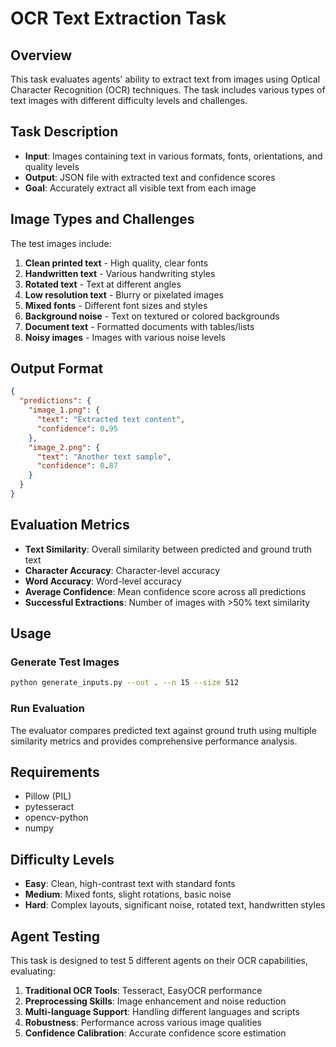# OCR Text Extraction Task

## Overview

This task evaluates agents' ability to extract text from images using Optical Character Recognition (OCR) techniques. The task includes various types of text images with different difficulty levels and challenges.

## Task Description

- **Input**: Images containing text in various formats, fonts, orientations, and quality levels
- **Output**: JSON file with extracted text and confidence scores
- **Goal**: Accurately extract all visible text from each image

## Image Types and Challenges

The test images include:

1. **Clean printed text** - High quality, clear fonts
2. **Handwritten text** - Various handwriting styles  
3. **Rotated text** - Text at different angles
4. **Low resolution text** - Blurry or pixelated images
5. **Mixed fonts** - Different font sizes and styles
6. **Background noise** - Text on textured or colored backgrounds
7. **Document text** - Formatted documents with tables/lists
8. **Noisy images** - Images with various noise levels

## Output Format

```json
{
  "predictions": {
    "image_1.png": {
      "text": "Extracted text content",
      "confidence": 0.95
    },
    "image_2.png": {
      "text": "Another text sample",
      "confidence": 0.87
    }
  }
}
```

## Evaluation Metrics

- **Text Similarity**: Overall similarity between predicted and ground truth text
- **Character Accuracy**: Character-level accuracy
- **Word Accuracy**: Word-level accuracy  
- **Average Confidence**: Mean confidence score across all predictions
- **Successful Extractions**: Number of images with >50% text similarity

## Usage

### Generate Test Images

```bash
python generate_inputs.py --out . --n 15 --size 512
```

### Run Evaluation

The evaluator compares predicted text against ground truth using multiple similarity metrics and provides comprehensive performance analysis.

## Requirements

- Pillow (PIL)
- pytesseract
- opencv-python
- numpy

## Difficulty Levels

- **Easy**: Clean, high-contrast text with standard fonts
- **Medium**: Mixed fonts, slight rotations, basic noise
- **Hard**: Complex layouts, significant noise, rotated text, handwritten styles

## Agent Testing

This task is designed to test 5 different agents on their OCR capabilities, evaluating:

1. **Traditional OCR Tools**: Tesseract, EasyOCR performance
2. **Preprocessing Skills**: Image enhancement and noise reduction
3. **Multi-language Support**: Handling different languages and scripts
4. **Robustness**: Performance across various image qualities
5. **Confidence Calibration**: Accurate confidence score estimation
#
